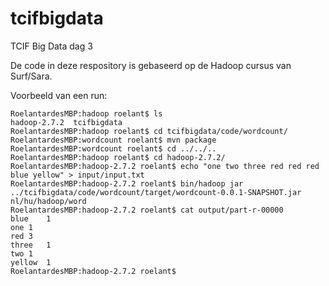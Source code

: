 # tcifbigdata
TCIF Big Data dag 3

De code in deze respository is gebaseerd op de Hadoop cursus van Surf/Sara.

Voorbeeld van een run:
```
RoelantardesMBP:hadoop roelant$ ls
hadoop-2.7.2  tcifbigdata
RoelantardesMBP:hadoop roelant$ cd tcifbigdata/code/wordcount/
RoelantardesMBP:wordcount roelant$ mvn package
RoelantardesMBP:wordcount roelant$ cd ../../..
RoelantardesMBP:hadoop roelant$ cd hadoop-2.7.2/
RoelantardesMBP:hadoop-2.7.2 roelant$ echo "one two three red red red blue yellow" > input/input.txt
RoelantardesMBP:hadoop-2.7.2 roelant$ bin/hadoop jar ../tcifbigdata/code/wordcount/target/wordcount-0.0.1-SNAPSHOT.jar nl/hu/hadoop/word
RoelantardesMBP:hadoop-2.7.2 roelant$ cat output/part-r-00000 
blue	1
one	1
red	3
three	1
two	1
yellow	1
RoelantardesMBP:hadoop-2.7.2 roelant$ 
```

